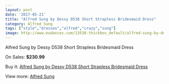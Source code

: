 ```yaml
---
layout: post
date: '2017-05-21'
title: "Alfred Sung by Dessy D538 Short Strapless Bridesmaid Dress"
category: Alfred Sung
tags: ["style","dresses","alfred","crazy","sung"]
image: http://www.eudances.com/13538-thickbox_default/alfred-sung-by-dessy-d538-short-strapless-bridesmaid-dress.jpg
---
```

Alfred Sung by Dessy D538 Short Strapless Bridesmaid Dress

On Sales: **$230.99**
<a href="https://www.eudances.com/en/alfred-sung/4083-alfred-sung-by-dessy-d538-short-strapless-bridesmaid-dress.html"><amp-img layout="responsive" width="600" height="600" src="//www.eudances.com/13538-thickbox_default/alfred-sung-by-dessy-d538-short-strapless-bridesmaid-dress.jpg" alt="Alfred Sung by Dessy D538 Short Strapless Bridesmaid Dress 0" /></a>
<a href="https://www.eudances.com/en/alfred-sung/4083-alfred-sung-by-dessy-d538-short-strapless-bridesmaid-dress.html"><amp-img layout="responsive" width="600" height="600" src="//www.eudances.com/13541-thickbox_default/alfred-sung-by-dessy-d538-short-strapless-bridesmaid-dress.jpg" alt="Alfred Sung by Dessy D538 Short Strapless Bridesmaid Dress 1" /></a>
<a href="https://www.eudances.com/en/alfred-sung/4083-alfred-sung-by-dessy-d538-short-strapless-bridesmaid-dress.html"><amp-img layout="responsive" width="600" height="600" src="//www.eudances.com/13540-thickbox_default/alfred-sung-by-dessy-d538-short-strapless-bridesmaid-dress.jpg" alt="Alfred Sung by Dessy D538 Short Strapless Bridesmaid Dress 2" /></a>
<a href="https://www.eudances.com/en/alfred-sung/4083-alfred-sung-by-dessy-d538-short-strapless-bridesmaid-dress.html"><amp-img layout="responsive" width="600" height="600" src="//www.eudances.com/13539-thickbox_default/alfred-sung-by-dessy-d538-short-strapless-bridesmaid-dress.jpg" alt="Alfred Sung by Dessy D538 Short Strapless Bridesmaid Dress 3" /></a>

Buy it: [Alfred Sung by Dessy D538 Short Strapless Bridesmaid Dress](https://www.eudances.com/en/alfred-sung/4083-alfred-sung-by-dessy-d538-short-strapless-bridesmaid-dress.html "Alfred Sung by Dessy D538 Short Strapless Bridesmaid Dress")

View more: [Alfred Sung](https://www.eudances.com/en/52-alfred-sung "Alfred Sung")